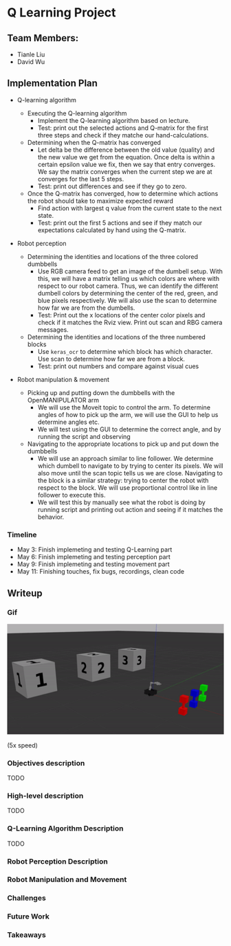 # Q Learning Project
## Team Members:
- Tianle Liu
- David Wu 

## Implementation Plan
- Q-learning algorithm
	- Executing the Q-learning algorithm
		- Implement the Q-learning algorithm based on lecture.
		- Test: print out the selected actions and Q-matrix for the first three steps and check if they matche our hand-calculations. 
	- Determining when the Q-matrix has converged
		- Let delta be the difference between the old value (quality) and the new value we get from the equation. Once delta is within a certain epsilon value we fix, then we say that entry converges. We say the matrix converges when the current step we are at converges for the last 5 steps. 
		- Test: print out differences and see if they go to zero. 
	- Once the Q-matrix has converged, how to determine which actions the robot should take to maximize expected reward
		- Find action with largest q value from the current state to the next state.
		- Test: print out the first 5 actions and see if they match our expectations calculated by hand using the Q-matrix. 
	        
- Robot perception
	- Determining the identities and locations of the three colored dumbbells 
		- Use RGB camera feed to get an image of the dumbell setup. With this, we will have a matrix telling us which colors are where with respect to our robot camera. Thus, we can identify the different dumbell colors by determining the center of the red, green, and blue pixels respectively. We will also use the scan to determine how far we are from the dumbells.
		- Test: Print out the x locations of the center color pixels and check if it matches the Rviz view. Print out scan and RBG camera messages. 
	- Determining the identities and locations of the three numbered blocks
		- Use `keras_ocr` to determine which block has which character. Use scan to determine how far we are from a block.
		- Test: print out numbers and compare against visual cues 
          
- Robot manipulation & movement
	-   Picking up and putting down the dumbbells with the OpenMANIPULATOR arm
		- We will use the Moveit topic to control the arm. To determine angles of how to pick up the arm, we will use the GUI to help us determine angles etc.
		- We will test using the GUI to determine the correct angle, and by running the script and observing
	-   Navigating to the appropriate locations to pick up and put down the dumbbells
		- We will use an approach similar to line follower. We determine which dumbell to navigate to by trying to center its pixels. We will also move until the scan topic tells us we are close. Navigating to the block is a similar strategy: trying to center the robot with respect to the block. We will use proportional control like in line follower to execute this.
		- We will test this by manually see what the robot is doing by running script and printing out action and seeing if it matches the behavior.

### Timeline
- May 3: Finish implemeting and testing Q-Learning part
- May 6: Finish implemeting and testing perception part 
- May 9: Finish implemeting and testing movement part
- May 11:  Finishing touches, fix bugs, recordings, clean code

## Writeup
### Gif 
![drive_square gif](https://github.com/Tianlel/q_learning_project/blob/master/recordings/q_learning.gif)

(5x speed)
### Objectives description
TODO
### High-level description
TODO
### Q-Learning Algorithm Description
TODO
### Robot Perception Description
### Robot Manipulation and Movement
### Challenges
### Future Work
### Takeaways
